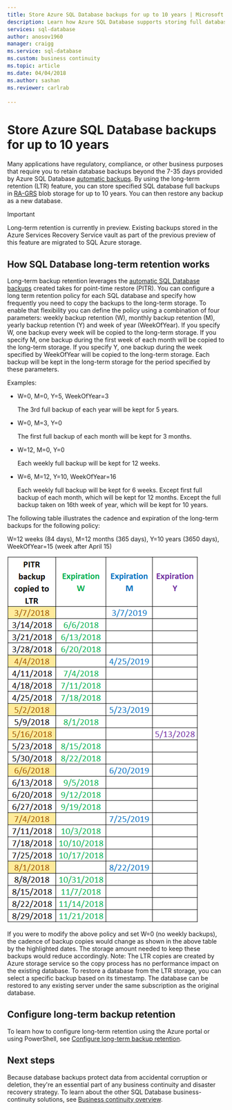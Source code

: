 ```yaml
---
title: Store Azure SQL Database backups for up to 10 years | Microsoft Docs
description: Learn how Azure SQL Database supports storing full database backups for up to 10 years.
services: sql-database
author: anosov1960
manager: craigg
ms.service: sql-database
ms.custom: business continuity
ms.topic: article
ms.date: 04/04/2018
ms.author: sashan
ms.reviewer: carlrab

---
```

# Store Azure SQL Database backups for up to 10 years

Many applications have regulatory, compliance, or other business purposes that require you to retain database backups beyond the 7-35 days provided by Azure SQL Database [automatic backups](sql-database-automated-backups.md). By using the long-term retention (LTR) feature, you can store specified SQL database full backups in [RA-GRS](../storage/common/storage-redundancy-grs.md#read-access-geo-redundant-storage) blob storage for up to 10 years. You can then restore any backup as a new database.

> [!IMPORTANT]
> Long-term retention is currently in preview. Existing backups stored in the Azure Services Recovery Service vault as part of the previous preview of this feature are migrated to SQL Azure storage.<!-- and available in the following regions: Australia East, Australia Southeast, Brazil South, Central US, East Asia, East US, East US 2, India Central, India South, Japan East, Japan West, North Central US, North Europe, South Central US, Southeast Asia, West Europe, and West US.-->
>

## How SQL Database long-term retention works

Long-term backup retention leverages the [automatic SQL Database backups](sql-database-automated-backups.md) created takes for point-time restore (PITR). You can configure a long term retention policy for each SQL database and specify how frequently you need to copy the backups to the long-term storage. To enable that flexibility you can define the policy using a combination of four parameters: weekly backup retention (W), monthly backup retention (M), yearly backup retention (Y) and week of year (WeekOfYear). If you specify W, one backup every week will be copied to the long-term storage. If you specify M, one backup during the first week of each month will be copied to the long-term storage. If you specify Y, one backup during the week specified by WeekOfYear will be copied to the long-term storage. Each backup will be kept in the long-term storage for the period specified by these parameters. 

Examples:

-  W=0, M=0, Y=5, WeekOfYear=3

   The 3rd full backup of each year will be kept for 5 years.

- W=0, M=3, Y=0

   The first full backup of each month will be kept for 3 months.

- W=12, M=0, Y=0

   Each weekly full backup will be kept for 12 weeks.

- W=6, M=12, Y=10, WeekOfYear=16

   Each weekly full backup will be kept for 6 weeks. Except first full backup of each month, which will be kept for 12 months. Except the full backup taken on 16th week of year, which will be kept for 10 years. 

The following table illustrates the cadence and expiration of the long-term backups for the following policy:

W=12 weeks (84 days), M=12 months (365 days), Y=10 years (3650 days), WeekOfYear=15 (week after April 15)

   ![ltr example](./media/sql-database-long-term-retention/ltr-example.png)


 
If you were to modify the above policy and set W=0 (no weekly backups), the cadence of backup copies would change as shown in the above table by the highlighted dates. The storage amount needed to keep these backups would reduce accordingly. 
Note: The LTR copies are created by Azure storage service so the copy process has no performance impact on the existing database.
To restore a database from the LTR storage, you can select a specific backup based on its timestamp.   The database can be restored to any existing server under the same subscription as the original database. 

## Configure long-term backup retention

To learn how to configure long-term retention using the Azure portal or using PowerShell, see [Configure long-term backup retention](sql-database-long-term-backup-retention-configure.md).

## Next steps

Because database backups protect data from accidental corruption or deletion, they're an essential part of any business continuity and disaster recovery strategy. To learn about the other SQL Database business-continuity solutions, see [Business continuity overview](sql-database-business-continuity.md).
